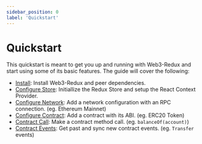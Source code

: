 ```yaml
---
sidebar_position: 0
label: 'Quickstart'
---
```


# Quickstart

This quickstart is meant to get you up and running with Web3-Redux and start using some of its basic features. The guide will cover the following:

-   [Install](./install.md): Install Web3-Redux and peer dependencies.
-   [Configure Store](./add_store.md): Initiallize the Redux Store and setup the React Context Provider.
-   [Configure Network](./add_network.md): Add a network configuration with an RPC connection. (eg. Ethereum Mainnet)
-   [Configure Contract](./add_network.md): Add a contract with its ABI. (eg. ERC20 Token)
-   [Contract Call](./contract_call.md): Make a contract method call. (eg. `balanceOf(account)`)
-   [Contract Events](./contract_event.md): Get past and sync new contract events. (eg. `Transfer` events)
